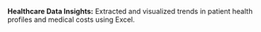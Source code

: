 **Healthcare Data Insights:**
             Extracted and visualized trends in patient health profiles and medical costs using Excel. 
